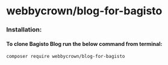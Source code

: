 # webbycrown/blog-for-bagisto

### Installation:

#### To clone Bagisto Blog run the below command from terminal:

~~~
composer require webbycrown/blog-for-bagisto
~~~
